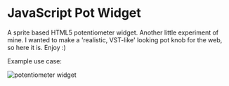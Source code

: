 # JavaScript Pot Widget

A sprite based HTML5 potentiometer widget. Another little experiment of mine. I wanted to make a 'realistic, VST-like' looking pot knob for the web, so here it is. Enjoy :)

Example use case:

![potentiometer widget](https://github.com/DusanDimitric/potentiometer/blob/master/demo/demo1.png "Example use case")